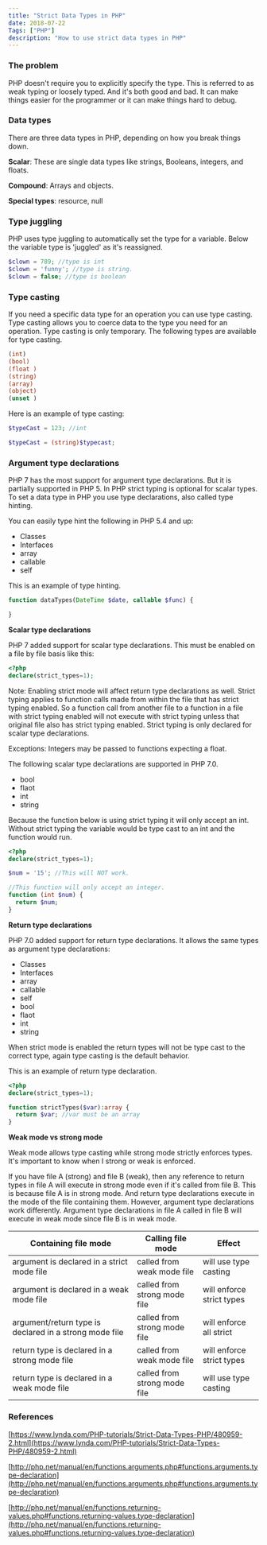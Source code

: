 ```yaml
---
title: "Strict Data Types in PHP"
date: 2018-07-22
Tags: ["PHP"]
description: "How to use strict data types in PHP"
---
```







### The problem



PHP doesn't require you to explicitly specify the type. This is referred to as weak typing or loosely typed.  And it's both good and bad.  It can make things easier for the programmer or it can make things hard to debug. 







### Data types

There are three data types in PHP, depending on how you break things down.

**Scalar**: These are single data types like strings, Booleans, integers, and floats. 

**Compound**: Arrays and objects. 

**Special types**: resource, null 





### Type juggling 

PHP uses type juggling to automatically set the type for a variable. Below the variable type is 'juggled' as it's reassigned. 

```php
$clown = 789; //type is int
$clown = 'funny'; //type is string.
$clown = false; //type is boolean
```





### Type casting



If you need a specific data type for an operation you can use type casting. Type casting allows you to coerce data to the type you need for an operation. Type casting is only temporary. The following types are available for type casting. 

```php
(int)
(bool)
(float )
(string)
(array)
(object)
(unset )
```



Here is an example of type casting: 

```php
$typeCast = 123; //int

$typeCast = (string)$typecast;

```



### Argument type declarations

PHP 7 has the most support for argument type declarations. But it is partially supported in PHP 5. In PHP strict typing is optional for scalar types. To set a data type in PHP you use type declarations, also called type hinting. 



You can easily type hint the following in PHP 5.4 and up: 

- Classes 
- Interfaces 
- array
- callable 
- self



This is an example of type hinting.

```php
function dataTypes(DateTime $date, callable $func) {

}
```



**Scalar type declarations**

PHP 7 added support for scalar type declarations. This must be enabled on a file by file basis like this:

```php
<?php 
declare(strict_types=1);
```



Note: Enabling strict mode will affect return type declarations as well. Strict typing applies to function calls made from within the file that has strict typing enabled. So a function call from another file to a function in a file with strict typing enabled will not execute with strict typing unless that original file also has strict typing enabled.  Strict typing is only declared for scalar type declarations. 



Exceptions: Integers may be passed to functions expecting a float. 



The following scalar type declarations are supported in PHP 7.0.

- bool 
- flaot
- int
- string 



Because the function below is using strict typing it will only accept an int. Without strict typing the variable would be type cast to an int and the function would run. 

```php
<?php 
declare(strict_types=1);

$num = '15'; //This will NOT work.

//This function will only accept an integer.
function (int $num) {
  return $num;
}
```





**Return type declarations** 

PHP 7.0 added support for return type declarations. It allows the same types as argument type declarations: 

- Classes 
- Interfaces 
- array
- callable 
- self
- bool 
- flaot
- int
- string 



When strict mode is enabled the return types will not be type cast to the correct type, again type casting is the default behavior. 



This is an example of return type declaration. 

```php
<?php 
declare(strict_types=1);

function strictTypes($var):array {
  return $var; //var must be an array
}
```





**Weak mode vs strong mode**

Weak mode allows type casting while strong mode strictly enforces types.   It's important to know when I strong or weak is enforced. 



If you have file A (strong) and file B (weak), then any reference to return types in file A will execute in strong mode even if it's called from file B. This is because file A is in strong mode. And return type declarations execute in the mode of the file containing them.  However, argument type declarations work differently. Argument type declarations in file A called in file B will execute in weak mode since file B is in weak mode. 



| Containing file mode                     | Calling file mode            | Effect                    |
| ---------------------------------------- | ---------------------------- | ------------------------- |
| argument is declared in a strict mode file | called from weak mode file   | will use type casting     |
| argument is declared in a weak mode file | called from strong mode file | will enforce strict types |
| argument/return type is declared in a strong mode file | called from strong mode file | will enforce all strict   |
| return type is declared in a strong mode file | called from weak mode file   | will enforce strict types |
| return type is declared in a weak mode file | called from strong mode file | will use type casting     |





### References 

[https://www.lynda.com/PHP-tutorials/Strict-Data-Types-PHP/480959-2.html](https://www.lynda.com/PHP-tutorials/Strict-Data-Types-PHP/480959-2.html)

[http://php.net/manual/en/functions.arguments.php#functions.arguments.type-declaration](http://php.net/manual/en/functions.arguments.php#functions.arguments.type-declaration)

[http://php.net/manual/en/functions.returning-values.php#functions.returning-values.type-declaration](http://php.net/manual/en/functions.returning-values.php#functions.returning-values.type-declaration)

